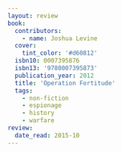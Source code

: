 ```yaml
---
layout: review
book:
  contributors:
    - name: Joshua Levine
  cover:
    tint_color: '#d60812'
  isbn10: 0007395876
  isbn13: '9780007395873'
  publication_year: 2012
  title: 'Operation Fortitude'
  tags:
    - non-fiction
    - espionage
    - history
    - warfare
review:
  date_read: 2015-10
---
```

